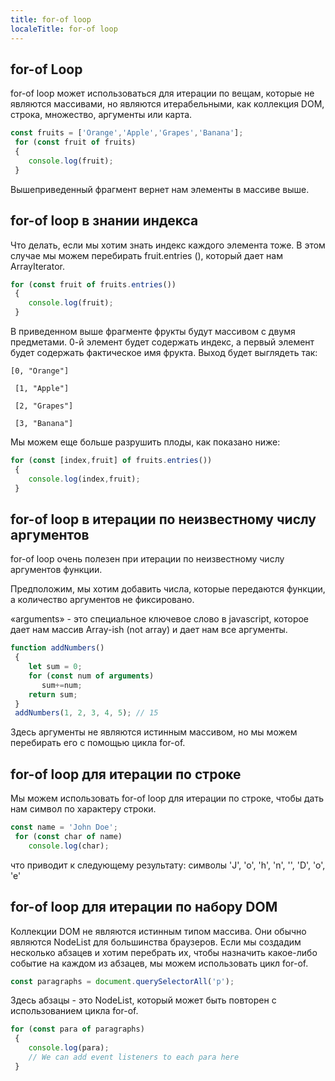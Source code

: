 ```yaml
---
title: for-of loop
localeTitle: for-of loop
---
```

## for-of Loop

for-of loop может использоваться для итерации по вещам, которые не являются массивами, но являются итерабельными, как коллекция DOM, строка, множество, аргументы или карта.

```javascript
const fruits = ['Orange','Apple','Grapes','Banana']; 
 for (const fruit of fruits) 
 { 
    console.log(fruit); 
 } 
```

Вышеприведенный фрагмент вернет нам элементы в массиве выше.

## for-of loop в знании индекса

Что делать, если мы хотим знать индекс каждого элемента тоже. В этом случае мы можем перебирать fruit.entries (), который дает нам ArrayIterator.

```javascript
for (const fruit of fruits.entries()) 
 { 
    console.log(fruit); 
 } 
```

В приведенном выше фрагменте фрукты будут массивом с двумя предметами. 0-й элемент будет содержать индекс, а первый элемент будет содержать фактическое имя фрукта. Выход будет выглядеть так:
```
[0, "Orange"] 
 
 [1, "Apple"] 
 
 [2, "Grapes"] 
 
 [3, "Banana"] 
```

Мы можем еще больше разрушить плоды, как показано ниже:

```javascript
for (const [index,fruit] of fruits.entries()) 
 { 
    console.log(index,fruit); 
 } 
```

## for-of loop в итерации по неизвестному числу аргументов

for-of loop очень полезен при итерации по неизвестному числу аргументов функции.

Предположим, мы хотим добавить числа, которые передаются функции, а количество аргументов не фиксировано.

«arguments» - это специальное ключевое слово в javascript, которое дает нам массив Array-ish (not array) и дает нам все аргументы.

```javascript
function addNumbers() 
 { 
    let sum = 0; 
    for (const num of arguments) 
       sum+=num; 
    return sum; 
 } 
 addNumbers(1, 2, 3, 4, 5); // 15 
```

Здесь аргументы не являются истинным массивом, но мы можем перебирать его с помощью цикла for-of.

## for-of loop для итерации по строке

Мы можем использовать for-of loop для итерации по строке, чтобы дать нам символ по характеру строки.

```javascript
const name = 'John Doe'; 
 for (const char of name) 
    console.log(char); 
```

что приводит к следующему результату: символы 'J', 'o', 'h', 'n', '', 'D', 'o', 'e'

## for-of loop для итерации по набору DOM

Коллекции DOM не являются истинным типом массива. Они обычно являются NodeList для большинства браузеров. Если мы создадим несколько абзацев и хотим перебрать их, чтобы назначить какое-либо событие на каждом из абзацев, мы можем использовать цикл for-of.

```javascript
const paragraphs = document.querySelectorAll('p'); 
```

Здесь абзацы - это NodeList, который может быть повторен с использованием цикла for-of.

```javascript
for (const para of paragraphs) 
 { 
    console.log(para); 
    // We can add event listeners to each para here 
 } 

```
